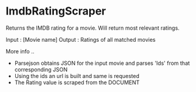# ImdbRatingScraper

Returns the IMDB rating for a movie.
Will return most relevant ratings.

Input : [Movie name]
Output : Ratings of all matched movies


More info .. 
 * Parsejson obtains JSON for the input movie and parses 'Ids' from that corresponding JSON
 * Using the ids an url is built and same is requested
 * The Rating value is scraped from the DOCUMENT

